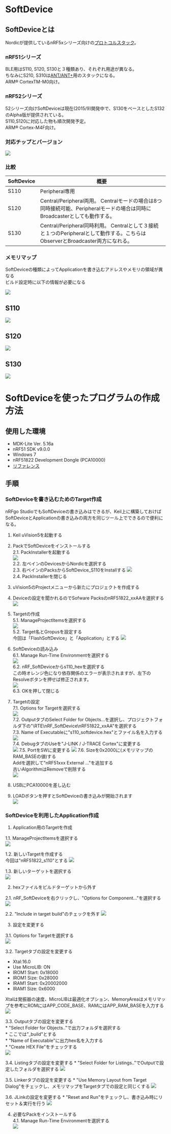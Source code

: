 # SoftDevice

## SoftDeviceとは

Nordicが提供しているnRF5xシリーズ向けの[プロトコルスタック](https://ja.wikipedia.org/wiki/%E3%83%97%E3%83%AD%E3%83%88%E3%82%B3%E3%83%AB%E3%82%B9%E3%82%BF%E3%83%83%E3%82%AF)。  


### nRF51シリーズ  

BLE用はS110, S120, S130と３種類あり、それぞれ用途が異なる。  
ちなみにS210, S310は[ANT/ANT+](http://k-tai.impress.co.jp/docs/column/keyword/20110322_434325.html)用のスタックになる。  
ARM® CortexTM-M0向け。

### nRF52シリーズ

52シリーズ向けSoftDeviceは現在(2015/9)開発中で、S130をベースとしたS132のAlpha版が提供されている。  
S110,S120に対応した物も順次開発予定。  
ARM® Cortex-M4F向け。


### 対応チップとバージョン  

![](nrf.png)


### 比較  

| SoftDevice | 概要 |
| -- | -- |
| S110 | Peripheral専用 |
| S120 | Central/Peripheral両用。  Centralモードの場合は8つ同時接続可能、Peripheralモードの場合は同時にBroadcasterとしても動作する。|
| S130 | Central/Peripheral同時利用。 Centralとして３接続と１つのPeripheralとして動作する。こちらはObserverとBroadcaster両方になれる。 |


### メモリマップ

SoftDeviceの種類によってApplicationを書き込むアドレスやメモリの領域が異なる  
ビルド設定時に以下の情報が必要になる  

![](sd_mem.png)

## S110

![](sd_mem_110.png)

## S120

![](sd_mem_120.png)

## S130

![](sd_mem_130.png)

# SoftDeviceを使ったプログラムの作成方法 

## 使用した環境
* MDK-Lite Ver. 5.16a
* nRF51 SDK v9.0.0
* Windows 7
* nRF51822 Development Dongle (PCA10000)
* [リファレンス](http://infocenter.nordicsemi.com/index.jsp?topic=%2Fcom.nordic.infocenter.sdk51.v9.0.0%2Findex.html&cp=4_1_0)

## 手順

### SoftDeviceを書き込むためのTarget作成

nRFgo StudioでもSoftDeviceの書き込みはできるが、Keil上に構築しておけばSoftDeviceとApplicationの書き込みの両方を同じツール上でできるので便利になる。

1. Keil uVision5を起動する

2. PackでSoftDeviceをインストールする  
 2.1. PackInstallerを起動する  
  ![](sd001.png)  
 2.2. 左ペインのDevicesからNordicを選択する  
 2.3. 右ペインのPacksからSoftDevice_S110をInstallする
  ![](sd002.png)  
 2.4. PackInstallerを閉じる

3. uVision5のProjectメニューから新たにプロジェクトを作成する

4. Deviceの設定を聞かれるのでSofware PacksのnRF51822_xxAAを選択する
  ![](sd003.png)  

5. Targetの作成  
 5.1. ManageProjectItemsを選択する  
  ![](sd004.png)  
 5.2. Target名とGropusを設定する  
      今回は「FlashSoftDevice」と「Application」とする
  ![](sd005.png)

6. SoftDeviceの読み込み  
 6.1. Manage Run-Time Environmentを選択する  
  ![](sd006.png)  
 6.2. nRF_SoftDeviceからs110_hexを選択する  
      この時オレンジ色になり依存関係のエラーが表示されますが、左下のResolveボタンを押せば修正されます。  
  ![](sd007.png)  
 6.3. OKを押して閉じる

7. Targetの設定  
 7.1. Options for Targetを選択する  
  ![](sd008.png)  
 7.2. OutputタブのSelect Folder for Objects...を選択し、プロジェクトフォルダ下の"\RTE\nRF_SoftDevice\nRF51822_xxAA"を選択する  
 7.3. Name of Executableに"s110_softdevice.hex"とファイル名を入力する
  ![](sd009.png)  
 7.4. DebugタブのUseを"J-LINK / J-TRACE Cortex"に変更する  
  ![](sd010.png)
 7.5. PortをSWに変更する
  ![](sd011.png)
 7.6. Sizeを0x2000に(メモリマップのRAM_BASEの値)する  
      Addを選択して"nRF51xxx External ..."を追加する  
      古いAlgorithmはRemoveで削除する  
  ![](sd012.png)

8. USBにPCA10000を差し込む

9. LOADボタンを押すとSoftDeviceの書き込みが開始されます  
 ![](sd013.png)

### SoftDeviceを利用したApplication作成

1. Application用のTargetを作成  

 1.1. ManageProjectItemsを選択する  
  ![](sd004.png)  

 1.2. 新しいTargetを作成する  
      今回は"nRF51822_s110"とする
  ![](sd100.png)

 1.3. 新しいターゲットを選択する  
  ![](sd103.png)

2. hexファイルをビルドターゲットから外す  

 2.1. nRF_SoftDeviceを右クリックし、"Options for Component..."を選択する  
  ![](sd101.png)  

 2.2. "Include in target build"のチェックを外す
  ![](sd102.png)

3. 設定を変更する  

 3.1. Options for Targetを選択する  
  ![](sd008.png)  

 3.2. Targetタブの設定を変更する  
  * Xtal:16.0
  * Use MicroLIB: ON
  * IROM1 Start: 0x18000
  * IROM1 Size: 0x28000
  * IRAM1 Start: 0x20002000
  * IRAM1 Size: 0x6000
   
  Xtalは発振器の速度、MicroLIBは最適化オプション、MemoryAreaはメモリマップを参考にROMにはAPP_CODE_BASE、RAMにはAPP_RAM_BASEを入力する  
  ![](sd104.png)  

 3.3. Outputタブの設定を変更する   
    * "Select Folder for Objects.."で出力フォルダを選択する  
    * ここでは"_build"とする  
    * "Name of Executable"に出力hex名を入力する  
    * "Create HEX File"をチェックする  
   ![](sd105.png)

 3.4. Listingタブの設定を変更する 
    * "Select Folder for Listings.."でOutputで設定したフォルダを選択する
   ![](sd106.png)
   
 3.5. Linkerタブの設定を変更する
    * "Use Memory Layout from Target Dialog"をチェックし、メモリマップをTargetタブでの設定と同じくする
   ![](sd107.png)

 3.6. JLinkの設定を変更する
    * "Reset and Run"をチェックし、書き込み時にリセット＆実行を行う
   ![](sd108.png)
 
4. 必要なPackをインストールする  
 4.1. Manage Run-Time Environmentを選択する  
  ![](sd006.png)  

